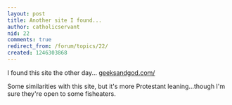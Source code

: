 ```yaml
---
layout: post
title: Another site I found...
author: catholicservant
nid: 22
comments: true
redirect_from: /forum/topics/22/
created: 1246303868
---
```

<p>I found this site the other day... <a href="http://geeksandgod.com/">geeksandgod.com/</a>&nbsp;</p>
<p>Some similarities with this site, but it's more Protestant leaning...though I'm sure they're open to some fisheaters.</p>
